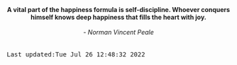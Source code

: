
<div align="center"><b><span>A vital part of the happiness formula is self-discipline. Whoever conquers himself knows deep happiness that fills the heart with joy.</span></b><br><br><i> - Norman Vincent Peale</i></div>
<br><br><kbd>Last updated:Tue Jul 26 12:48:32 2022</kbd>